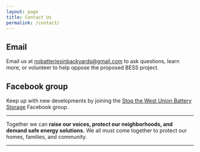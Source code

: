 ```yaml
---
layout: page
title: Contact Us
permalink: /contact/
---
```


## Email

Email us at [nobatteriesinbackyards@gmail.com](mailto:nobatteriesinbackyards@gmail.com) to ask questions, learn more, or volunteer to help oppose the proposed BESS project.
 


## Facebook group

Keep up with new developments by joining the [Stop the West Union Battery Storage](https://www.facebook.com/groups/stopthebatterystorage) Facebook group.


---

Together we can **raise our voices, protect our neighborhoods, and demand safe energy 
solutions.** We all must come together to protect our homes, families, and community. 

---
